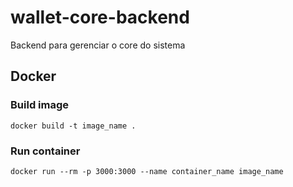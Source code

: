 # wallet-core-backend
Backend para gerenciar o core do sistema


## Docker
### Build image
```
docker build -t image_name .
```

### Run container
```
docker run --rm -p 3000:3000 --name container_name image_name
```